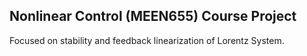 ## Nonlinear Control (MEEN655) Course Project 
Focused on stability and feedback linearization of Lorentz System. 
